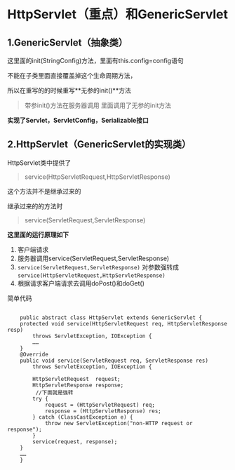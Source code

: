 HttpServlet（重点）和GenericServlet
======================
## 1.GenericServlet（抽象类）
  这里面的init(StringConfig)方法，里面有this.config=config语句
  
不能在子类里面直接覆盖掉这个生命周期方法，

所以在重写的的时候重写**无参的init()**方法

> 带参init()方法在服务器调用 里面调用了无参的init方法

**实现了Servlet，ServletConfig，Serializable接口**

## 2.HttpServlet（GenericServlet的实现类）  

   HttpServlet类中提供了
   >service(HttpServletRequest,HttpServletResponse)

   这个方法并不是继承过来的

   继承过来的的方法时
   >service(ServletRequest,ServletResponse)
   
**这里面的运行原理如下**

1. 客户端请求
2. 服务器调用service(ServletRequest,ServletResponse)
3. `service(ServletRequest,ServletResponse)`
     对参数强转成
`service(HttpServletRequest,HttpServletResponse)`
4. 根据请求客户端请求去调用doPost()和doGet()

简单代码

```

    public abstract class HttpServlet extends GenericServlet {
    protected void service(HttpServletRequest req, HttpServletResponse resp)
        throws ServletException, IOException {
        ……
    }
    @Override
    public void service(ServletRequest req, ServletResponse res)
        throws ServletException, IOException {

        HttpServletRequest  request;
        HttpServletResponse response;
         //下面就是强转
        try {
            request = (HttpServletRequest) req;
            response = (HttpServletResponse) res;
        } catch (ClassCastException e) {
            throw new ServletException("non-HTTP request or response");
        }
        service(request, response);
    }
    ……
    }

```



